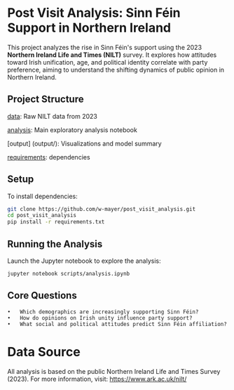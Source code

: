 # Post Visit Analysis: Sinn Féin Support in Northern Ireland

This project analyzes the rise in Sinn Féin's support using the 2023 **Northern Ireland Life and Times (NILT)** survey. It explores how attitudes toward Irish unification, age, and political identity correlate with party preference, aiming to understand the shifting dynamics of public opinion in Northern Ireland.

## Project Structure
[data](data/data.sav): Raw NILT data from 2023

[analysis](scripts/analysis.ipynb): Main exploratory analysis notebook

[output] (output/): Visualizations and model summary

[requirements](requirements.txt): dependencies

## Setup

To install dependencies:

```bash
git clone https://github.com/w-mayer/post_visit_analysis.git
cd post_visit_analysis
pip install -r requirements.txt
```
## Running the Analysis

Launch the Jupyter notebook to explore the analysis:
```bash
jupyter notebook scripts/analysis.ipynb
```

## Core Questions
	•	Which demographics are increasingly supporting Sinn Féin?
	•	How do opinions on Irish unity influence party support?
	•	What social and political attitudes predict Sinn Féin affiliation?

# Data Source
All analysis is based on the public Northern Ireland Life and Times Survey (2023). For more information, visit: https://www.ark.ac.uk/nilt/
